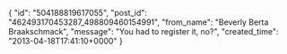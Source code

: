  {
   "id": "504188819617055",
   "post_id": "462493170453287_498809460154991",
   "from_name": "Beverly Berta Braakschmack",
   "message": "You had to register it, no?",
   "created_time": "2013-04-18T17:41:10+0000"
 }
